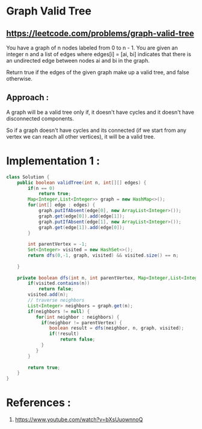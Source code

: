 # Graph Valid Tree
## https://leetcode.com/problems/graph-valid-tree

You have a graph of n nodes labeled from 0 to n - 1. You are given an integer n and a list of edges where edges[i] = [ai, bi] indicates that there is an undirected edge between nodes ai and bi in the graph.

Return true if the edges of the given graph make up a valid tree, and false otherwise.

## Approach :
A graph will be a valid tree only if, it doesn't have cycles and it doesn't have disconnected components.

So if a graph doesn't have cycles and its connected (if we start from any vertex we can reach all other vertices), it will be a valid tree.

# Implementation 1 :
```java
class Solution {
    public boolean validTree(int n, int[][] edges) {
        if(n == 0)
            return true;
        Map<Integer,List<Integer>> graph = new HashMap<>();
        for(int[] edge : edges) {
            graph.putIfAbsent(edge[0], new ArrayList<Integer>());
            graph.get(edge[0]).add(edge[1]);
            graph.putIfAbsent(edge[1], new ArrayList<Integer>());
            graph.get(edge[1]).add(edge[0]);
        }
        
        int parentVertex = -1;
        Set<Integer> visited = new HashSet<>();
        return dfs(0,-1, graph, visited) && visited.size() == n;
        
    }
    
    private boolean dfs(int n, int parentVertex, Map<Integer,List<Integer>> graph, Set<Integer> visited) {
        if(visited.contains(n)) 
            return false;
        visited.add(n);
        // traverse neighbors
        List<Integer> neighbors = graph.get(n);
        if(neighbors != null) {
           for(int neighbor : neighbors) {
             if(neighbor != parentVertex) {
                boolean result = dfs(neighbor, n, graph, visited);
                if(!result)
                    return false;
             }
           }
        }
        
        return true;
    }
}
```

# References :
1. https://www.youtube.com/watch?v=bXsUuownnoQ

